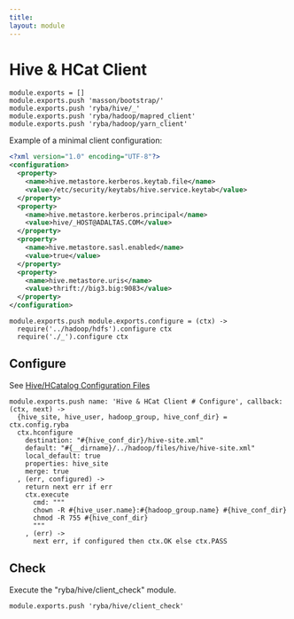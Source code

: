```yaml
---
title: 
layout: module
---
```


# Hive & HCat Client

    module.exports = []
    module.exports.push 'masson/bootstrap/'
    module.exports.push 'ryba/hive/_'
    module.exports.push 'ryba/hadoop/mapred_client'
    module.exports.push 'ryba/hadoop/yarn_client'

Example of a minimal client configuration:
```xml
<?xml version="1.0" encoding="UTF-8"?>
<configuration>
  <property>
    <name>hive.metastore.kerberos.keytab.file</name>
    <value>/etc/security/keytabs/hive.service.keytab</value>
  </property>
  <property>
    <name>hive.metastore.kerberos.principal</name>
    <value>hive/_HOST@ADALTAS.COM</value>
  </property>
  <property>
    <name>hive.metastore.sasl.enabled</name>
    <value>true</value>
  </property>
  <property>
    <name>hive.metastore.uris</name>
    <value>thrift://big3.big:9083</value>
  </property>
</configuration>
```

    module.exports.push module.exports.configure = (ctx) ->
      require('../hadoop/hdfs').configure ctx
      require('./_').configure ctx

## Configure

See [Hive/HCatalog Configuration Files](http://docs.hortonworks.com/HDPDocuments/HDP1/HDP-1.3.2/bk_installing_manually_book/content/rpm-chap6-3.html)

    module.exports.push name: 'Hive & HCat Client # Configure', callback: (ctx, next) ->
      {hive_site, hive_user, hadoop_group, hive_conf_dir} = ctx.config.ryba
      ctx.hconfigure
        destination: "#{hive_conf_dir}/hive-site.xml"
        default: "#{__dirname}/../hadoop/files/hive/hive-site.xml"
        local_default: true
        properties: hive_site
        merge: true
      , (err, configured) ->
        return next err if err
        ctx.execute
          cmd: """
          chown -R #{hive_user.name}:#{hadoop_group.name} #{hive_conf_dir}
          chmod -R 755 #{hive_conf_dir}
          """
        , (err) ->
          next err, if configured then ctx.OK else ctx.PASS

## Check

Execute the "ryba/hive/client_check" module.

    module.exports.push 'ryba/hive/client_check'


      

  

















